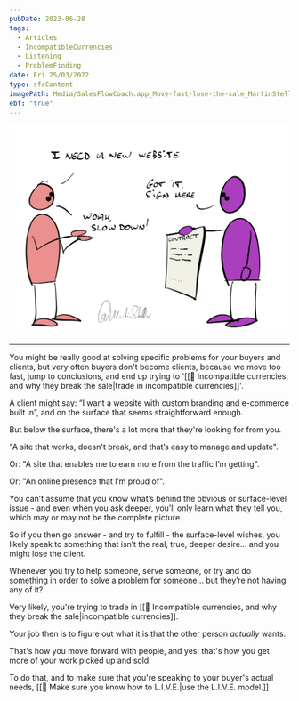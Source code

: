 ```yaml
---
pubDate: 2023-06-28
tags:
  - Articles
  - IncompatibleCurrencies
  - Listening
  - ProblemFinding
date: Fri 25/03/2022
type: sfcContent
imagePath: Media/SalesFlowCoach.app_Move-fast-lose-the-sale_MartinStellar.jpeg
ebf: "true"
---
```


![](Media/SalesFlowCoach.app_Move-fast-lose-the-sale_MartinStellar.jpeg)

****

You might be really good at solving specific problems for your buyers and clients, but very often buyers don't become clients, because we move too fast, jump to conclusions, and end up trying to '[[📄 Incompatible currencies, and why they break the sale|trade in incompatible currencies]]'.

A client might say: “I want a website with custom branding and e-commerce built in”, and on the surface that seems straightforward enough.

But below the surface, there's a lot more that they're looking for from you.

"A site that works, doesn't break, and that’s easy to manage and update".

Or: "A site that enables me to earn more from the traffic I’m getting".

Or: "An online presence that I’m proud of".

You can’t assume that you know what’s behind the obvious or surface-level issue - and even when you ask deeper, you’ll only learn what they tell you, which may or may not be the complete picture.

So if you then go answer - and try to fulfill - the surface-level wishes, you likely speak to something that isn’t the real, true, deeper desire… and you might lose the client.

Whenever you try to help someone, serve someone, or try and do something in order to solve a problem for someone… but they’re not having any of it?

Very likely, you're trying to trade in [[📄 Incompatible currencies, and why they break the sale|incompatible currencies]].

Your job then is to figure out what it is that the other person *actually* wants.

That's how you move forward with people, and yes: that's how you get more of your work picked up and sold.

To do that, and to make sure that you're speaking to your buyer's actual needs, [[📄 Make sure you know how to L.I.V.E.|use the L.I.V.E. model.]]
